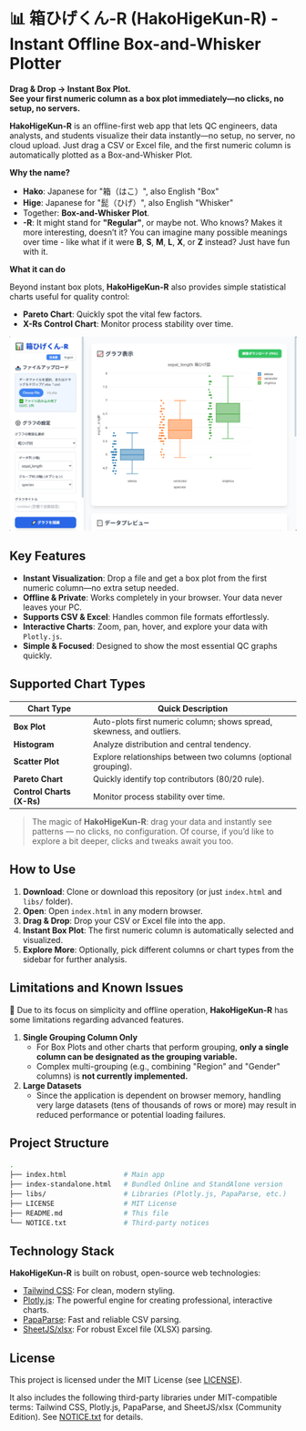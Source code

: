 # 📊 箱ひげくん-R (HakoHigeKun-R) - Instant Offline Box-and-Whisker Plotter

**Drag & Drop → Instant Box Plot.**  
**See your first numeric column as a box plot immediately—no clicks, no setup, no servers.**

**HakoHigeKun-R** is an offline-first web app that lets QC engineers, data analysts, and students visualize their data instantly—no setup, no server, no cloud upload. Just drag a CSV or Excel file, and the first numeric column is automatically plotted as a Box-and-Whisker Plot.

**Why the name?**

- **Hako**: Japanese for "箱（はこ）", also English "Box"  
- **Hige**: Japanese for "髭（ひげ）", also English "Whisker"  
- Together: **Box-and-Whisker Plot**.  
- **-R**: It might stand for **"Regular"**, or maybe not. Who knows?  Makes it more interesting, doesn’t it? You can imagine many possible meanings over time - like what if it were **B**, **S**, **M**, **L**, **X**, or **Z** instead? Just have fun with it.

**What it can do**

Beyond instant box plots, **HakoHigeKun-R** also provides simple statistical charts useful for quality control:  

- **Pareto Chart**: Quickly spot the vital few factors.  
- **X-Rs Control Chart**: Monitor process stability over time.

![HakoHigeKun-R's UI](img/img-ui.png)

## Key Features

- **Instant Visualization**: Drop a file and get a box plot from the first numeric column—no extra setup needed.
- **Offline & Private**: Works completely in your browser. Your data never leaves your PC.
- **Supports CSV & Excel**: Handles common file formats effortlessly.
- **Interactive Charts**: Zoom, pan, hover, and explore your data with `Plotly.js`.
- **Simple & Focused**: Designed to show the most essential QC graphs quickly.


## Supported Chart Types

| Chart Type | Quick Description |
| --- | --- |
| **Box Plot** | Auto-plots first numeric column; shows spread, skewness, and outliers. |
| **Histogram** | Analyze distribution and central tendency. |
| **Scatter Plot** | Explore relationships between two columns (optional grouping). |
| **Pareto Chart** | Quickly identify top contributors (80/20 rule). |
| **Control Charts (X-Rs)** | Monitor process stability over time. |

> The magic of **HakoHigeKun-R**: drag your data and instantly see patterns — no clicks, no configuration. Of course, if you’d like to explore a bit deeper, clicks and tweaks await you too.

## How to Use

1. **Download**: Clone or download this repository (or just `index.html` and `libs/` folder).
2. **Open**: Open `index.html` in any modern browser.
3. **Drag & Drop**: Drop your CSV or Excel file into the app.
4. **Instant Box Plot**: The first numeric column is automatically selected and visualized.
5. **Explore More**: Optionally, pick different columns or chart types from the sidebar for further analysis.

## Limitations and Known Issues

🚧 Due to its focus on simplicity and offline operation, **HakoHigeKun-R** has some limitations regarding advanced features.

1. **Single Grouping Column Only**
    * For Box Plots and other charts that perform grouping, **only a single column can be designated as the grouping variable.**
    * Complex multi-grouping (e.g., combining "Region" and "Gender" columns) is **not currently implemented.**
2. **Large Datasets**
    * Since the application is dependent on browser memory, handling very large datasets (tens of thousands of rows or more) may result in reduced performance or potential loading failures.

## Project Structure

```bash
.
├── index.html              # Main app
├── index-standalone.html   # Bundled Online and StandAlone version
├── libs/                   # Libraries (Plotly.js, PapaParse, etc.)
├── LICENSE                 # MIT License
├── README.md               # This file
└── NOTICE.txt              # Third-party notices
```


## Technology Stack

**HakoHigeKun-R** is built on robust, open-source web technologies:

- [Tailwind CSS](https://tailwindcss.com/): For clean, modern styling.
- [Plotly.js](https://plotly.com/javascript/): The powerful engine for creating professional, interactive charts.
- [PapaParse](https://www.papaparse.com/): Fast and reliable CSV parsing.
- [SheetJS/xlsx](https://sheetjs.com/): For robust Excel file (XLSX) parsing.


## License

This project is licensed under the MIT License (see [LICENSE](./LICENSE)).

It also includes the following third-party libraries under MIT-compatible terms:
Tailwind CSS, Plotly.js, PapaParse, and SheetJS/xlsx (Community Edition).
See [NOTICE.txt](./NOTICE.txt) for details.

